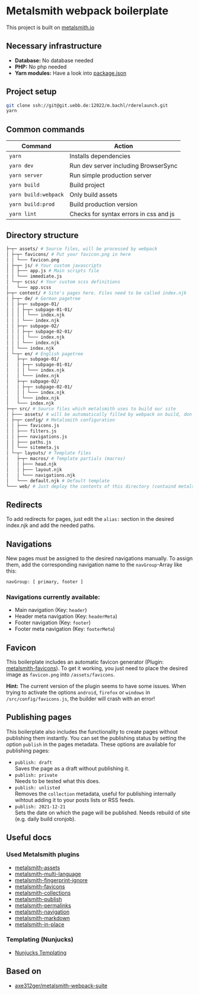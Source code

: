 # Metalsmith webpack boilerplate

This project is built on [metalsmith.io]

## Necessary infrastructure

* **Database:** No database needed
* **PHP:** No php needed
* **Yarn modules:** Have a look into [package.json]

## Project setup

```bash
git clone ssh://git@git.uebb.de:12022/m.bachl/rderelaunch.git
yarn
```

## Common commands

| Command | Action |
| --- | --- |
| `yarn` | Installs dependencies |
| `yarn dev` | Run dev server including BrowserSync |
| `yarn server` | Run simple production server |
| `yarn build` | Build project |
| `yarn build:webpack` | Only build assets |
| `yarn build:prod` | Build production version |
| `yarn lint` | Checks for syntax errors in css and js |

## Directory structure

```bash
├─┬─ assets/ # Source files, will be processed by webpack
│ ├─┬─ favicons/ # Put your favicon.png in here
│ │ └─── favicon.png
│ ├─┬─ js/ # Your custom javascripts
│ │ ├─── app.js # Main scripts file 
│ │ └─── immediate.js
│ └─┬─ scss/ # Your custom scss definitions
│   └─── app.scss
├─┬─ content/ # Site's pages here. Files need to be called index.njk
│ ├─┬─ de/ # German pagetree
│ │ ├─┬─ subpage-01/
│ │ │ ├─┬─ subpage-01-01/
│ │ │ │ └─── index.njk
│ │ │ └─── index.njk
│ │ ├─┬─ subpage-02/
│ │ │ ├─┬─ subpage-02-01/
│ │ │ │ └─── index.njk
│ │ │ └─── index.njk
│ │ └─── index.njk
│ └─┬─ en/ # English pagetree
│   ├─┬─ subpage-01/
│   │ ├─┬─ subpage-01-01/
│   │ │ └─── index.njk
│   │ └─── index.njk
│   ├─┬─ subpage-02/
│   │ ├─┬─ subpage-02-01/
│   │ │ └─── index.njk
│   │ └─── index.njk
│   └─── index.njk
├─┬─ src/ # Source files which metalsmith uses to build our site
│ ├─── assets/ # will be automatically filled by webpack on build, don't touch those contents
│ ├─┬─ config/ # Metalsmith configuration
│ │ ├─── favicons.js
│ │ ├─── filters.js
│ │ ├─── navigations.js
│ │ ├─── paths.js
│ │ └─── sitemeta.js
│ └─┬─ layouts/ # Template files
│   ├─┬─ macros/ # Template partials (macros)
│   │ ├─── head.njk
│   │ ├─── layout.njk
│   │ └─── navigations.njk
│   └─── default.njk # Default template
└─── web/ # Just deploy the contents of this directory (containd metalsmith-generated content)
```

## Redirects

To add redirects for pages, just edit the `alias:` section in the desired index.njk and add the needed paths.

## Navigations

New pages must be assigned to the desired navigations manually. To assign them, add the corresponding navigation name to the `navGroup`-Array like this:

```bash
navGroup: [ primary, footer ]
```

### Navigations currently available:

* Main navigation (Key: `header`)
* Header meta navigation (Key: `headerMeta`)
* Footer navigation (Key: `footer`)
* Footer meta navigation (Key: `footerMeta`)

## Favicon

This boilerplate includes an automatic favicon generator (Plugin: [metalsmith-favicons]). To get it working, you just need to place the desired image as `favicon.png` into `/assets/favicons`.

**Hint:** The current version of the plugin seems to have some issues. When trying to activate the options `android`, `firefox` or `windows` in `/src/config/favicons.js`, the builder will crash with an error!

## Publishing pages

This boilerplate also includes the functionality to create pages without publishing them instantly. You can set the publishing status by setting the option `publish` in the pages metadata. These options are available for publishing pages:

* `publish: draft`  
Saves the page as a draft without publishing it.
* `publish: private`  
Needs to be tested what this does.
* `publish: unlisted`  
Removes the `collection` metadata, useful for publishing internally wihtout adding it to your posts lists or RSS feeds.
* `publish: 2021-12-21`  
Sets the date on which the page will be published. Needs rebuild of site (e.g. daily build cronjob).

## Useful docs

### Used Metalsmith plugins

* [metalsmith-assets]
* [metalsmith-multi-language]
* [metalsmith-fingerprint-ignore]
* [metalsmith-favicons]
* [metalsmith-collections]
* [metalsmith-publish]
* [metalsmith-permalinks]
* [metalsmith-navigation]
* [metalsmith-markdown]
* [metalsmith-in-place]

### Templating (Nunjucks)

* [Nunjucks Templating]

## Based on

* [axe312ger/metalsmith-webpack-suite]

[metalsmith.io]: https://www.metalsmith.io
[package.json]: package.json
[metalsmith-assets]: https://github.com/treygriffith/metalsmith-assets
[metalsmith-multi-language]: https://github.com/doup/metalsmith-multi-language
[metalsmith-fingerprint-ignore]: https://github.com/npm-graveyard/metalsmith-fingerprint-ignore
[metalsmith-favicons]: https://github.com/arccoza/metalsmith-favicons
[metalsmith-collections]: https://github.com/segmentio/metalsmith-collections
[metalsmith-publish]: https://github.com/mikestopcontinues/metalsmith-publish
[metalsmith-permalinks]: https://github.com/segmentio/metalsmith-permalinks
[metalsmith-navigation]: https://github.com/unstoppablecarl/metalsmith-navigation
[metalsmith-markdown]: https://github.com/segmentio/metalsmith-markdown
[metalsmith-in-place]: https://github.com/ismay/metalsmith-in-place
[Nunjucks Templating]: https://mozilla.github.io/nunjucks/templating.html
[Metalsmith Slack channel]: https://metalsmith-slack.herokuapp.com/
[axe312ger/metalsmith-webpack-suite]: https://github.com/axe312ger/metalsmith-webpack-suite
